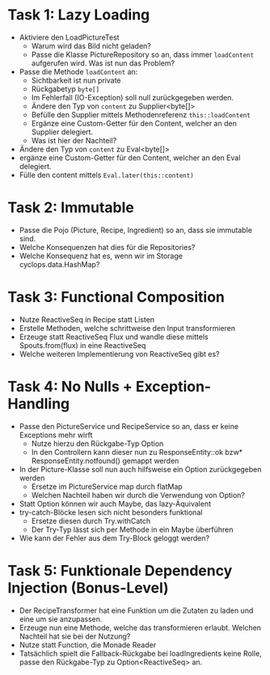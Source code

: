 # Task 1: Lazy Loading

* Aktiviere den LoadPictureTest
    * Warum wird das Bild nicht geladen?
    * Passe die Klasse PictureRepository so an, dass immer `loadContent` aufgerufen wird. Was ist nun das Problem?
* Passe die Methode `loadContent` an:
    * Sichtbarkeit ist nun private
    * Rückgabetyp `byte[]`
    * Im Fehlerfall (IO-Exception) soll null zurückgegeben werden.
    * Ändere den Typ von `content` zu  Supplier<byte[]>
    * Befülle den Supplier mittels Methodenreferenz `this::loadContent`
    * Ergänze eine Custom-Getter für den Content, welcher an den Supplier delegiert.
    * Was ist hier der Nachteil?
* Ändere den Typ von `content` zu  Eval<byte[]>
 * ergänze eine Custom-Getter für den Content, welcher an den Eval delegiert.
 * Fülle den content mittels `Eval.later(this::content)`


# Task 2: Immutable
* Passe die Pojo (Picture, Recipe, Ingredient) so an, dass sie immutable sind.
* Welche Konsequenzen hat dies für die Repositories?
* Welche Konsequenz hat es, wenn wir im Storage cyclops.data.HashMap?

# Task 3: Functional Composition
* Nutze ReactiveSeq in Recipe statt Listen
* Erstelle Methoden, welche schrittweise den Input transformieren
* Erzeuge statt ReactiveSeq Flux und wandle diese mittels Spouts.from(flux) in eine ReactiveSeq
* Welche weiteren Implementierung von ReactiveSeq gibt es?


# Task 4: No Nulls + Exception-Handling
* Passe den PictureService und RecipeService so an, dass er keine Exceptions mehr wirft
    * Nutze hierzu den Rückgabe-Typ Option<T>
    * In den Controllern kann dieser nun zu ResponseEntity::ok bzw* ResponseEntity.notfound() gemappt werden
* In der Picture-Klasse soll nun auch hilfsweise ein Option zurückgegeben werden
    * Ersetze im PictureService map durch flatMap
    * Welchen Nachteil haben wir durch die Verwendung von Option?
* Statt Option können wir auch Maybe, das lazy-Äquivalent
* try-catch-Blöcke lesen sich nicht besonders funktional
    * Ersetze diesen durch Try.withCatch
    * Der Try-Typ lässt sich per Methode in ein Maybe überführen
* Wie kann der Fehler aus dem Try-Block geloggt werden?


# Task 5: Funktionale Dependency Injection (Bonus-Level)
* Der RecipeTransformer hat eine Funktion um die Zutaten zu laden und eine um sie anzupassen.
* Erzeuge nun eine Methode, welche das transformieren erlaubt. Welchen Nachteil hat sie bei der Nutzung?
* Nutze statt Function, die Monade Reader
* Tatsächlich spielt die Fallback-Rückgabe bei loadIngredients keine Rolle, passe den Rückgabe-Typ zu Option<ReactiveSeq<Ingredients>> an.

